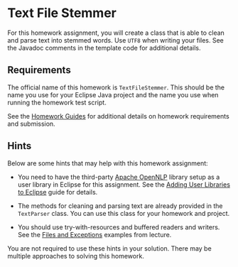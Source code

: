 Text File Stemmer
=================================================

For this homework assignment, you will create a class that is able to clean and parse text into stemmed words. Use `UTF8` when writing your files. See the Javadoc comments in the template code for additional details.

## Requirements ##

The official name of this homework is `TextFileStemmer`. This should be the name you use for your Eclipse Java project and the name you use when running the homework test script.

See the [Homework Guides](https://usf-cs212-fall2019.github.io/guides/homework/) for additional details on homework requirements and submission.

## Hints ##

Below are some hints that may help with this homework assignment:

  - You need to have the third-party [Apache OpenNLP](http://opennlp.apache.org/) library setup as a user library in Eclipse for this assignment. See the [Adding User Libraries to Eclipse](https://usf-cs212-fall2019.github.io/guides/eclipse/adding-user-libraries-in-eclipse.html) guide for details.

  - The methods for cleaning and parsing text are already provided in the `TextParser` class. You can use this class for your homework and project.

  - You should use try-with-resources and buffered readers and writers. See the [Files and Exceptions](https://github.com/usf-cs212-fall2019/lectures/tree/master/Files%20and%20Exceptions) examples from lecture.

You are not required to use these hints in your solution. There may be multiple approaches to solving this homework.
